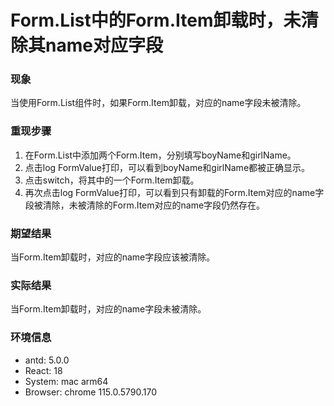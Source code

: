 # Form.List中的Form.Item卸载时，未清除其name对应字段

### 现象

当使用Form.List组件时，如果Form.Item卸载，对应的name字段未被清除。

### 重现步骤

1. 在Form.List中添加两个Form.Item，分别填写boyName和girlName。
2. 点击log FormValue打印，可以看到boyName和girlName都被正确显示。
3. 点击switch，将其中的一个Form.Item卸载。
4. 再次点击log FormValue打印，可以看到只有卸载的Form.Item对应的name字段被清除，未被清除的Form.Item对应的name字段仍然存在。

### 期望结果

当Form.Item卸载时，对应的name字段应该被清除。

### 实际结果

当Form.Item卸载时，对应的name字段未被清除。

### 环境信息

- antd: 5.0.0
- React: 18
- System: mac arm64
- Browser: chrome 115.0.5790.170
